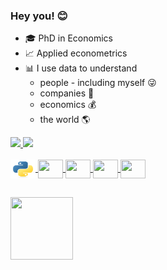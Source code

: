 ### Hey you! 😊

 - 🎓 PhD in Economics 
 - 📈 Applied econometrics
 - 📊 I use data to understand 
     - people - including myself 😜
     - companies 🏢
     - economics 💰
     - the world 🌎
<div>
   <a href="https://github.com/raissabraganca">
  <img height="150em" src="https://github-readme-stats.vercel.app/api?username=raissabraganca&show_icons=true&theme=slateorange&include_all_commits=true&count_private=true"/>
  <img height="150em" src="https://github-readme-stats.vercel.app/api/top-langs/?username=raissabraganca&layout=compact&langs_count=7&theme=slateorange"/>
</div>
  
<div style="display: inline_block"><br>
  <img align="center" height="30" width="40" src="https://raw.githubusercontent.com/devicons/devicon/master/icons/python/python-original.svg">
  <img align="center" height="30" width="40" src="https://cdn.jsdelivr.net/gh/devicons/devicon/icons/r/r-original.svg">
  <img align="center" height="30" width="40" src="https://cdn.jsdelivr.net/gh/devicons/devicon/icons/spss/spss-original.svg">
  <img align="center" height="30" width="40" src="https://cdn.jsdelivr.net/gh/devicons/devicon/icons/mysql/mysql-plain-wordmark.svg">
  <img align="center" height="30" width="40" src="https://cdn.jsdelivr.net/gh/devicons/devicon/icons/canva/canva-original.svg">
  
</div>
  
</div>
  
  ##
 
<div>   
  
<div>

   <a href="https://www.linkedin.com/in/raissabragan%C3%A7a/" target="_blank"><img align="center" height="100" width="100" src="https://cdn.jsdelivr.net/gh/devicons/devicon/icons/linkedin/linkedin-original-wordmark.svg" target="_blank"></a>

 </div>

